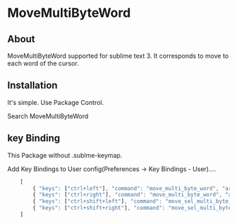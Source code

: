 # MoveMultiByteWord

About
---
MoveMultiByteWord supported for sublime text 3.
It corresponds to move to each word of the cursor.

Installation
---
It's simple. Use Package Control.

Search MoveMultiByteWord


key Binding
---
This Package without .sublme-keymap.

Add Key Bindings to User config(Preferences -> Key Bindings - User)....
```javascript
    [
        { "keys": ["ctrl+left"], "command": "move_multi_byte_word", "args": {"forward": false}},
        { "keys": ["ctrl+right"], "command": "move_multi_byte_word", "args": {"forward": true}},
        { "keys": ["ctrl+shift+left"], "command": "move_sel_multi_byte_word", "args": {"forward": false}},
        { "keys": ["ctrl+shift+right"], "command": "move_sel_multi_byte_word", "args": {"forward": true}}
    ]
```
